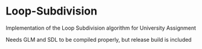 # Loop-Subdivision
Implementation of the Loop Subdivision algorithm for University Assignment

Needs GLM and SDL to be compiled properly, but release build is included
